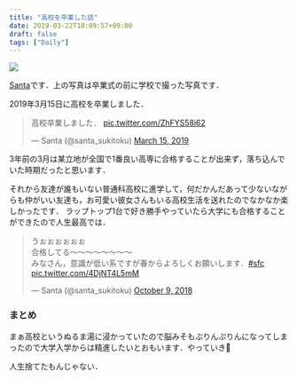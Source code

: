```yaml
---
title: "高校を卒業した話"
date: 2019-03-22T18:09:57+09:00
draft: false
tags: ["Daily"]
---
```


<a href='https://photos.google.com/share/AF1QipPpJlxY349dyhYI7AmWmPkQA52eSM3QUwlTiQfTymnwFo88bZJAJ36-UVPkIhDnkQ?key=dEFnSkJwdUhkUDBpd2ZzSlRkLXFrSllFTFVZYmpn&source=ctrlq.org'><img src='https://lh3.googleusercontent.com/6Bhb7xSpLxdLIyhCY7ePYiyRXSSsU5e3bPhnUn9WGczB2-nAT0Z-UhxLNb-q-YX6_xf_gtkIxlhBRdnMfSvf97orI6wONWWQmFu3CcO1ZLFHuC8w50GZIiC_nZ_oIDvRfhrZ8XykuM4=w2400' /></a>

[Santa](https://twitter.com/santa_sukitoku)です．上の写真は卒業式の前に学校で撮った写真です．

2019年3月15日に高校を卒業しました．

<blockquote class="twitter-tweet" data-lang="en"><p lang="ja" dir="ltr">高校卒業しました． <a href="https://t.co/ZhFYS58i62">pic.twitter.com/ZhFYS58i62</a></p>&mdash; Santa (@santa_sukitoku) <a href="https://twitter.com/santa_sukitoku/status/1106550376214360064?ref_src=twsrc%5Etfw">March 15, 2019</a></blockquote>
<script async src="https://platform.twitter.com/widgets.js" charset="utf-8"></script>

3年前の3月は某立地が全国で1番良い高専に合格することが出来ず，落ち込んでいた時期だったと思います．

それから友達が誰もいない普通科高校に進学して，何だかんだあって少ないながらも仲がいい友達も，お可愛い彼女さんもいる高校生活を送れたのでなかなか楽しかったです．
ラップトップ1台で好き勝手やっていたら大学にも合格することができたので人生最高では．

<blockquote class="twitter-tweet" data-lang="en"><p lang="ja" dir="ltr">うぉぉぉぉぉぉ<br>合格してる〜〜〜〜〜〜〜〜<br>みなさん，意識が低い系ですが春からよろしくお願いします．<a href="https://twitter.com/hashtag/sfc?src=hash&amp;ref_src=twsrc%5Etfw">#sfc</a> <a href="https://t.co/4DjNT4L5mM">pic.twitter.com/4DjNT4L5mM</a></p>&mdash; Santa (@santa_sukitoku) <a href="https://twitter.com/santa_sukitoku/status/1049480150562131970?ref_src=twsrc%5Etfw">October 9, 2018</a></blockquote>
<script async src="https://platform.twitter.com/widgets.js" charset="utf-8"></script>


### まとめ

まぁ高校というぬるま湯に浸かっていたので脳みそもぷりんぷりんになってしまったので大学入学からは精進したいとおもいます．やっていき💪

人生捨てたもんじゃない．